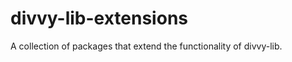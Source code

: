 divvy-lib-extensions
=====================

A collection of packages that extend the functionality of divvy-lib.

